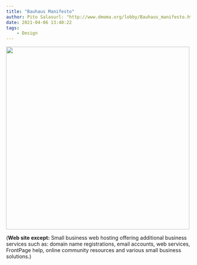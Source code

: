 ```yaml
---
title: "Bauhaus Manifesto"
author: Pito Salasurl: "http://www.dmoma.org/lobby/Bauhaus_manifesto.html" cover: "http://www.ipower.com/images/icons/favicons/facebook-ipower.jpg" 
date: 2021-04-06 13:40:22
tags:
    - Design
---
```

<img src=http://www.ipower.com/images/icons/favicons/facebook-ipower.jpg width="500">



(**Web site except:** Small business web hosting offering additional business services such as: domain name registrations, email accounts, web services, FrontPage help, online community resources and various small business solutions.) 
